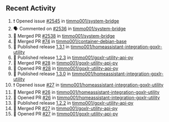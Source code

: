 ## Recent Activity

<!--START_SECTION:activity-->
1. ❗ Opened issue [#2545](https://github.com/timmo001/system-bridge/issues/2545) in [timmo001/system-bridge](https://github.com/timmo001/system-bridge)
2. 🗣 Commented on [#2536](https://github.com/timmo001/system-bridge/issues/2536) in [timmo001/system-bridge](https://github.com/timmo001/system-bridge)
3. 🎉 Merged PR [#2538](https://github.com/timmo001/system-bridge/pull/2538) in [timmo001/system-bridge](https://github.com/timmo001/system-bridge)
4. 🎉 Merged PR [#74](https://github.com/timmo001/container-debian-base/pull/74) in [timmo001/container-debian-base](https://github.com/timmo001/container-debian-base)
5. 🚀 Published release [1.3.1](https://github.com/1.3.1) in [timmo001/homeassistant-integration-goxlr-utility](https://github.com/timmo001/homeassistant-integration-goxlr-utility)
6. 🚀 Published release [1.2.3](https://github.com/1.2.3) in [timmo001/goxlr-utility-api-py](https://github.com/timmo001/goxlr-utility-api-py)
7. 🎉 Merged PR [#28](https://github.com/timmo001/goxlr-utility-api-py/pull/28) in [timmo001/goxlr-utility-api-py](https://github.com/timmo001/goxlr-utility-api-py)
8. 💪 Opened PR [#28](https://github.com/timmo001/goxlr-utility-api-py/pull/28) in [timmo001/goxlr-utility-api-py](https://github.com/timmo001/goxlr-utility-api-py)
9. 🚀 Published release [1.3.0](https://github.com/1.3.0) in [timmo001/homeassistant-integration-goxlr-utility](https://github.com/timmo001/homeassistant-integration-goxlr-utility)
10. ❗ Opened issue [#27](https://github.com/timmo001/homeassistant-integration-goxlr-utility/issues/27) in [timmo001/homeassistant-integration-goxlr-utility](https://github.com/timmo001/homeassistant-integration-goxlr-utility)
11. 🎉 Merged PR [#26](https://github.com/timmo001/homeassistant-integration-goxlr-utility/pull/26) in [timmo001/homeassistant-integration-goxlr-utility](https://github.com/timmo001/homeassistant-integration-goxlr-utility)
12. 💪 Opened PR [#26](https://github.com/timmo001/homeassistant-integration-goxlr-utility/pull/26) in [timmo001/homeassistant-integration-goxlr-utility](https://github.com/timmo001/homeassistant-integration-goxlr-utility)
13. 🚀 Published release [1.2.2](https://github.com/1.2.2) in [timmo001/goxlr-utility-api-py](https://github.com/timmo001/goxlr-utility-api-py)
14. 🎉 Merged PR [#27](https://github.com/timmo001/goxlr-utility-api-py/pull/27) in [timmo001/goxlr-utility-api-py](https://github.com/timmo001/goxlr-utility-api-py)
15. 💪 Opened PR [#27](https://github.com/timmo001/goxlr-utility-api-py/pull/27) in [timmo001/goxlr-utility-api-py](https://github.com/timmo001/goxlr-utility-api-py)
<!--END_SECTION:activity-->
